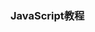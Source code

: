 <!--
 * @Author: your name
 * @Date: 2021-12-11 23:11:02
 * @LastEditTime: 2021-12-11 23:11:03
 * @LastEditors: Please set LastEditors
 * @Description: 打开koroFileHeader查看配置 进行设置: https://github.com/OBKoro1/koro1FileHeader/wiki/%E9%85%8D%E7%BD%AE
 * @FilePath: /L2xs/docs/blog/JavaScript/README.md
-->
### JavaScript教程